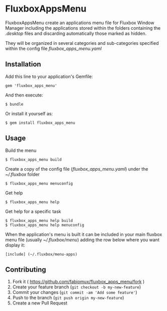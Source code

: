 # FluxboxAppsMenu

FluxboxAppsMenu create an applications menu file for Fluxbox Window Manager
including the applications stored within the folders containing the
_.desktop_ files and discarding automatically those marked as hidden.

They will be organized in several categories and sub-categories specified
within the config file *fluxbox_apps_menu.yaml*


## Installation

Add this line to your application's Gemfile:

    gem 'fluxbox_apps_menu'

And then execute:

    $ bundle

Or install it yourself as:

    $ gem install fluxbox_apps_menu

## Usage

Build the menu

    $ fluxbox_apps_menu build
    
Create a copy of the config file (*fluxbox_apps_menu.yaml*) under
the _~/.fluxbox_ folder

    $ fluxbox_apps_menu menuconfig
    
Get help

    $ fluxbox_apps_menu help
    
Get help for a specific task

    $ fluxbox_apps_menu help build
    $ fluxbox_apps_menu help menuconfig

When the application's menu is built it can be included in
your main fluxbox menu file (usually *~/.fluxbox/menu*) adding
the row below where you want display it:

    [include] (~/.fluxbox/menu-apps)

## Contributing

1. Fork it ( https://github.com/fabiomux/fluxbox_apps_menu/fork )
2. Create your feature branch (`git checkout -b my-new-feature`)
3. Commit your changes (`git commit -am 'Add some feature'`)
4. Push to the branch (`git push origin my-new-feature`)
5. Create a new Pull Request
